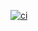 [![ci](https://github.com/Erqes/ECommerceOrderAPI/actions/workflows/ci.yml/badge.svg?branch=master)](https://github.com/Erqes/ECommerceOrderAPI/actions/workflows/ci.yml)
